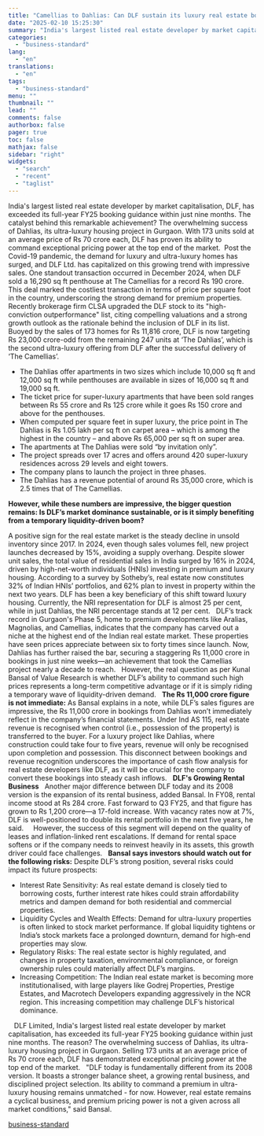 ```yaml
---
title: "Camellias to Dahlias: Can DLF sustain its luxury real estate boom?"
date: "2025-02-10 15:25:30"
summary: "India's largest listed real estate developer by market capitalisation, DLF, has exceeded its full-year FY25 booking guidance within just nine months. The catalyst behind this remarkable achievement? The overwhelming success of Dahlias, its ultra-luxury housing project in Gurgaon. With 173 units sold at an average price of Rs 70 crore..."
categories:
  - "business-standard"
lang:
  - "en"
translations:
  - "en"
tags:
  - "business-standard"
menu: ""
thumbnail: ""
lead: ""
comments: false
authorbox: false
pager: true
toc: false
mathjax: false
sidebar: "right"
widgets:
  - "search"
  - "recent"
  - "taglist"
---
```


India's largest listed real estate developer by market capitalisation, DLF, has exceeded its full-year FY25 booking guidance within just nine months. The catalyst behind this remarkable achievement? The overwhelming success of Dahlias, its ultra-luxury housing project in Gurgaon. With 173 units sold at an average price of Rs 70 crore each, DLF has proven its ability to command exceptional pricing power at the top end of the market. 
Post the Covid-19 pandemic, the demand for luxury and ultra-luxury homes has surged, and DLF Ltd. has capitalized on this growing trend with impressive sales. One standout transaction occurred in December 2024, when DLF sold a 16,290 sq ft penthouse at The Camellias for a record Rs 190 crore. This deal marked the costliest transaction in terms of price per square foot in the country, underscoring the strong demand for premium properties. 
 
Recently brokerage firm CLSA upgraded the DLF stock to its "high-conviction outperformance" list, citing compelling valuations and a strong growth outlook as the rationale behind the inclusion of DLF in its list.
 
Buoyed by the sales of 173 homes for Rs 11,816 crore, DLF is now targeting Rs 23,000 crore-odd from the remaining 247 units at ‘The Dahlias’, which is the second ultra-luxury offering from DLF after the successful delivery of ‘The Camellias’. 

* The Dahlias offer apartments in two sizes which include 10,000 sq ft and 12,000 sq ft while penthouses are available in sizes of 16,000 sq ft and 19,000 sq ft.
* The ticket price for super-luxury apartments that have been sold ranges between Rs 55 crore and Rs 125 crore while it goes Rs 150 crore and above for the penthouses.
* When computed per square feet in super luxury, the price point in The Dahlias is Rs 1.05 lakh per sq ft on carpet area – which is among the highest in the country – and above Rs 65,000 per sq ft on super area.
* The apartments at The Dahlias were sold “by invitation only”.
* The project spreads over 17 acres and offers around 420 super-luxury residences across 29 levels and eight towers.
* The company plans to launch the project in three phases.
* The Dahlias has a revenue potential of around Rs 35,000 crore, which is 2.5 times that of The Camellias.

**However, while these numbers are impressive, the bigger question remains: Is DLF’s market dominance sustainable, or is it simply benefiting from a temporary liquidity-driven boom?**

A positive sign for the real estate market is the steady decline in unsold inventory since 2017. In 2024, even though sales volumes fell, new project launches decreased by 15%, avoiding a supply overhang. Despite slower unit sales, the total value of residential sales in India surged by 16% in 2024, driven by high-net-worth individuals (HNIs) investing in premium and luxury housing. According to a survey by Sotheby’s, real estate now constitutes 32% of Indian HNIs’ portfolios, and 62% plan to invest in property within the next two years. DLF has been a key beneficiary of this shift toward luxury housing. Currently, the NRI representation for DLF is almost 25 per cent, while in just Dahlias, the NRI percentage stands at 12 per cent.
 
DLF’s track record in Gurgaon's Phase 5, home to premium developments like Aralias, Magnolias, and Camellias, indicates that the company has carved out a niche at the highest end of the Indian real estate market. These properties have seen prices appreciate between six to forty times since launch. Now, Dahlias has further raised the bar, securing a staggering Rs 11,000 crore in bookings in just nine weeks—an achievement that took the Camellias project nearly a decade to reach.
 
However, the real question as per Kunal Bansal of Value Research is whether DLF’s ability to command such high prices represents a long-term competitive advantage or if it is simply riding a temporary wave of liquidity-driven demand.
 
**The Rs 11,000 crore figure is not immediate:**
As Bansal explains in a note, while DLF’s sales figures are impressive, the Rs 11,000 crore in bookings from Dahlias won’t immediately reflect in the company’s financial statements. Under Ind AS 115, real estate revenue is recognised when control (i.e., possession of the property) is transferred to the buyer. For a luxury project like Dahlias, where construction could take four to five years, revenue will only be recognised upon completion and possession. This disconnect between bookings and revenue recognition underscores the importance of cash flow analysis for real estate developers like DLF, as it will be crucial for the company to convert these bookings into steady cash inflows.
 
**DLF's Growing Rental Business**
 
Another major difference between DLF today and its 2008 version is the expansion of its rental business, added Bansal. In FY08, rental income stood at Rs 284 crore. Fast forward to Q3 FY25, and that figure has grown to Rs 1,200 crore—a 17-fold increase. With vacancy rates now at 7%, DLF is well-positioned to double its rental portfolio in the next five years, he said. 
 
 However, the success of this segment will depend on the quality of leases and inflation-linked rent escalations. If demand for rental space softens or if the company needs to reinvest heavily in its assets, this growth driver could face challenges.
 
**Bansal says investors should watch out for the following risks:**
Despite DLF’s strong position, several risks could impact its future prospects:
 

* Interest Rate Sensitivity: As real estate demand is closely tied to borrowing costs, further interest rate hikes could strain affordability metrics and dampen demand for both residential and commercial properties.
* Liquidity Cycles and Wealth Effects: Demand for ultra-luxury properties is often linked to stock market performance. If global liquidity tightens or India’s stock markets face a prolonged downturn, demand for high-end properties may slow.
* Regulatory Risks: The real estate sector is highly regulated, and changes in property taxation, environmental compliance, or foreign ownership rules could materially affect DLF’s margins.
* Increasing Competition: The Indian real estate market is becoming more institutionalised, with large players like Godrej Properties, Prestige Estates, and Macrotech Developers expanding aggressively in the NCR region. This increasing competition may challenge DLF’s historical dominance.

 
 DLF Limited, India's largest listed real estate developer by market capitalisation, has exceeded its full-year FY25 booking guidance within just nine months. The reason? The overwhelming success of Dahlias, its ultra-luxury housing project in Gurgaon. Selling 173 units at an average price of Rs 70 crore each, DLF has demonstrated exceptional pricing power at the top end of the market.
 
"DLF today is fundamentally different from its 2008 version. It boasts a stronger balance sheet, a growing rental business, and disciplined project selection. Its ability to command a premium in ultra-luxury housing remains unmatched - for now. However, real estate remains a cyclical business, and premium pricing power is not a given across all market conditions," said Bansal.

[business-standard](https://www.business-standard.com/finance/personal-finance/camellias-to-dahlias-can-dlf-sustain-its-luxury-real-estate-boom-125021000460_1.html)
